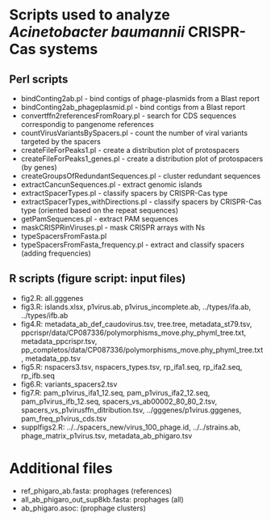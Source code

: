 # Scripts used to analyze *Acinetobacter baumannii* CRISPR-Cas systems

## Perl scripts
* bindConting2ab.pl - bind contigs of phage-plasmids from a Blast report
* bindConting2ab_phageplasmid.pl - bind contigs from a Blast report
* convertffn2referencesFromRoary.pl - search for CDS sequences correspondig to pangenome references
* countVirusVariantsBySpacers.pl - count the number of viral variants targeted by the spacers
* createFileForPeaks1.pl - create a distribution plot of protospacers
* createFileForPeaks1_genes.pl - create a distribution plot of protospacers (by genes)
* createGroupsOfRedundantSequences.pl - cluster redundant sequences
* extractCancunSequences.pl - extract genomic islands
* extractSpacerTypes.pl - classify spacers by CRISPR-Cas type
* extractSpacerTypes_withDirections.pl - classify spacers by CRISPR-Cas type (oriented based on the repeat sequences)
* getPamSequences.pl - extract PAM sequences
* maskCRISPRinViruses.pl - mask CRISPR arrays with Ns
* typeSpacersFromFasta.pl
* typeSpacersFromFasta_frequency.pl - extract and classify spacers (adding frequencies)

## R scripts (figure script: input files)
* fig2.R: all.gggenes
* fig3.R: islands.xlsx, p1virus.ab, p1virus_incomplete.ab, ../types/ifa.ab, ../types/ifb.ab
* fig4.R: metadata_ab_def_caudovirus.tsv, tree.tree, metadata_st79.tsv, ppcrispr/data/CP087336/polymorphisms_move.phy_phyml_tree.txt, metadata_ppcrispr.tsv, pp_completos/data/CP087336/polymorphisms_move.phy_phyml_tree.txt, metadata_pp.tsv
* fig5.R: nspacers3.tsv, nspacers_types.tsv, rp_ifa1.seq, rp_ifa2.seq, rp_ifb.seq
* fig6.R: variants_spacers2.tsv
* fig7.R: pam_p1virus_ifa1_12.seq, pam_p1virus_ifa2_12.seq, pam_p1virus_ifb_12.seq, spacers_vs_ab00002_80_80_2.tsv, spacers_vs_p1virusffn_ditribution.tsv, ../gggenes/p1virus.gggenes, pam_freq_p1virus_cds.tsv
* supplfigs2.R: ../../spacers_new/virus_100_phage.id, ../../strains.ab, phage_matrix_p1virus.tsv, metadata_ab_phigaro.tsv

# Additional files
* ref_phigaro_ab.fasta: prophages (references)
* all_ab_phigaro_out_sup8kb.fasta: prophages (all)
* ab_phigaro.asoc: (prophage clusters)
